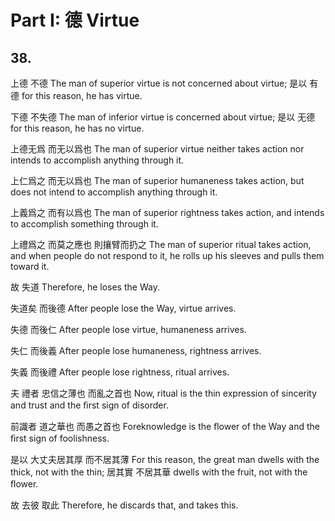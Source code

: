 # Part I: 德 Virtue

## 38.

上德
不德
The man of superior virtue
is not concerned about virtue;
是以
有德
for this reason,
he has virtue.

下德
不失德
The man of inferior virtue
is concerned about virtue;
是以
无德
for this reason,
he has no virtue.

上德无爲
而无以爲也
The man of superior virtue neither takes action
nor intends to accomplish anything through it.

上仁爲之
而无以爲也
The man of superior humaneness takes action,
but does not intend to accomplish anything through it.

上義爲之
而有以爲也
The man of superior rightness takes action,
and intends to accomplish something through it.

上禮爲之
而莫之應也
則攘臂而扔之
The man of superior ritual takes action,
and when people do not respond to it,
he rolls up his sleeves and pulls them toward it.

故
失道
Therefore,
he loses the Way.

失道矣
而後德
After people lose the Way,
virtue arrives.

失德
而後仁
After people lose virtue,
humaneness arrives.

失仁
而後義
After people lose humaneness,
rightness arrives.

失義
而後禮
After people lose rightness,
ritual arrives.

夫
禮者
忠信之薄也
而亂之首也
Now,
ritual
is the thin expression of sincerity and trust
and the ﬁrst sign of disorder.

前識者
道之華也
而愚之首也
Foreknowledge
is the ﬂower of the Way
and the ﬁrst sign of foolishness.

是以
大丈夫居其厚
而不居其薄
For this reason,
the great man dwells with the thick,
not with the thin;
居其實
不居其華
dwells with the fruit,
not with the ﬂower.

故
去彼
取此
Therefore,
he discards that,
and takes this.
